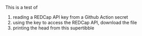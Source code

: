 This is a test of
1) reading a REDCap API key from a Github Action secret
2) using the key to access the REDCap API, download the file
3) printing the head from this supertibble
